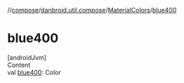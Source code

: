 //[compose](../../../index.md)/[danbroid.util.compose](../index.md)/[MaterialColors](index.md)/[blue400](blue400.md)



# blue400  
[androidJvm]  
Content  
val [blue400](blue400.md): Color  



